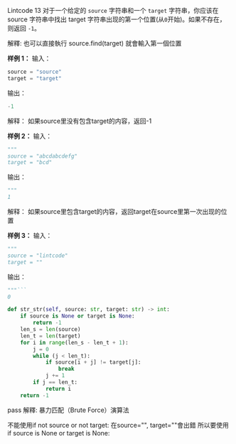 Lintcode 13
对于一个给定的 `source` 字符串和一个 `target` 字符串，你应该在 source 字符串中找出 target 字符串出现的第一个位置(从`0`开始)。如果不存在，则返回 `-1`。

解釋: 也可以直接執行 source.find(target) 就會輸入第一個位置

**样例 1：**
输入：
```python
source = "source"
target = "target"
```
输出：
```python
-1        
```
解释：
如果source里没有包含target的内容，返回-1

**样例 2：**
输入：
```python
"""
source = "abcdabcdefg"
target = "bcd"
```
输出：
```python
"""
1             
```
解释：
如果source里包含target的内容，返回target在source里第一次出现的位置

**样例 3：**
输入：
```python
"""
source = "lintcode"
target = ""
```
输出：
```python
"""```
0             
```


```python
def str_str(self, source: str, target: str) -> int:
	if source is None or target is None:
		return -1
	len_s = len(source)
	len_t = len(target)
	for i in range(len_s - len_t + 1):
		j = 0
		while (j < len_t):
			if source[i + j] != target[j]:
				break
			j += 1
		if j == len_t:
			return i
	return -1
```
pass
解釋: 暴力匹配（Brute Force）演算法

不能使用if not source or not target: 在source="", target=""會出錯
所以要使用if source is None or target is None: